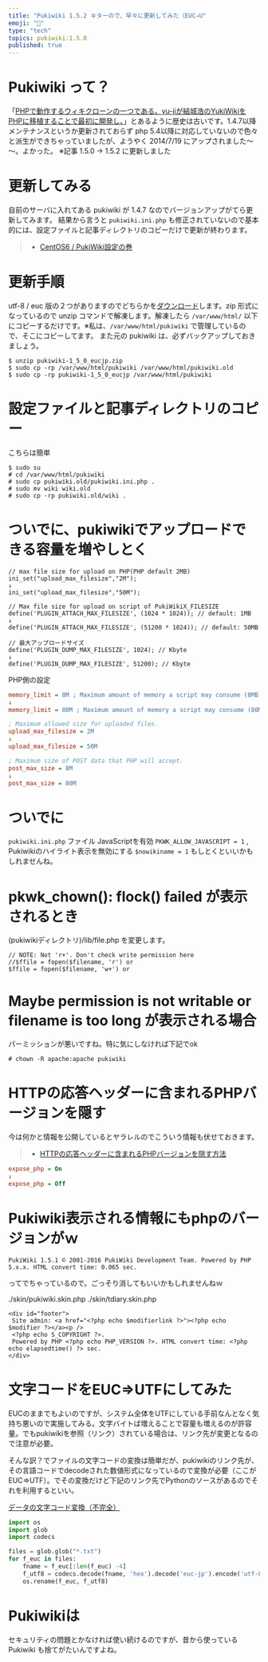 ```yaml
---
title: "Pukiwiki 1.5.2 キターので、早々に更新してみた（EUC⇒U"
emoji: "📝"
type: "tech"
topics: pukiwiki:1.5.0
published: true
---
```


# Pukiwiki って？
「[PHPで動作するウィキクローンの一つである。yu-jiが結城浩のYukiWikiをPHPに移植することで最初に開発し、](http://ja.wikipedia.org/wiki/PukiWiki)」とあるように歴史は古いです。1.4.7以降メンテナンスというか更新されておらず php 5.4以降に対応していないので色々と派生ができちゃっていましたが、ようやく 2014/7/19 にアップされました～～。よかった。
※記事 1.5.0 -> 1.5.2 に更新しました

# 更新してみる
自前のサーバに入れてある pukiwiki が 1.4.7 なのでバージョンアップがてら更新してみます。
結果から言うと ```pukiwiki.ini.php``` も修正されていないので基本的には、設定ファイルと記事ディレクトリのコピーだけで更新が終わります。

>+ [CentOS6 / PukiWiki設定の巻](http://www.sea-bird.org/pukiwiki/index.php?CentOS6%20%2F%20PukiWiki%C0%DF%C4%EA%A4%CE%B4%AC)

# 更新手順
utf-8 / euc 版の２つがありますのでどちらかを[ダウンロード](http://sourceforge.jp/projects/pukiwiki/releases/)します。zip 形式になっているので unzip コマンドで解凍します。解凍したら ```/var/www/html/``` 以下にコピーするだけです。※私は、```/var/www/html/pukiwiki``` で管理しているので、そこにコピーしてます。
また元の pukiwiki は、必ずバックアップしておきましょう。

```bash:cmd
$ unzip pukiwiki-1_5_0_eucjp.zip
$ sudo cp -rp /var/www/html/pukiwiki /var/www/html/pukiwiki.old
$ sudo cp -rp pukiwiki-1_5_0_eucjp /var/www/html/pukiwiki
```

# 設定ファイルと記事ディレクトリのコピー
こちらは簡単

```bash:cmd
$ sudo su
# cd /var/www/html/pukiwiki
# sudo cp pukiwiki.old/pukiwiki.ini.php .
# sudo mv wiki wiki.old
# sudo cp -rp pukiwiki.old/wiki .
```

# ついでに、pukiwikiでアップロードできる容量を増やしとく

```text:(pukiwikiディレクトリ)/plugin/attach.inc.php
// max file size for upload on PHP(PHP default 2MB) 
ini_set("upload_max_filesize","2M");
↓
ini_set("upload_max_filesize","50M");

// Max file size for upload on script of PukiWikiX_FILESIZE
define('PLUGIN_ATTACH_MAX_FILESIZE', (1024 * 1024)); // default: 1MB
↓
define('PLUGIN_ATTACH_MAX_FILESIZE', (51200 * 1024)); // default: 50MB
```

```text:(pukiwikiディレクトリ)/plugin/dump.inc.php 
// 最大アップロードサイズ
define('PLUGIN_DUMP_MAX_FILESIZE', 1024); // Kbyte
↓
define('PLUGIN_DUMP_MAX_FILESIZE', 51200); // Kbyte
```

PHP側の設定 

```text:/etc/php.ini 
memory_limit = 8M ; Maximum amount of memory a script may consume (8MB)
↓
memory_limit = 80M ; Maximum amount of memory a script may consume (80MB)

; Maximum allowed size for uploaded files.
upload_max_filesize = 2M
↓
upload_max_filesize = 50M

; Maximum size of POST data that PHP will accept. 
post_max_size = 8M
↓
post_max_size = 80M
```

# ついでに
```pukiwiki.ini.php``` ファイル
JavaScriptを有効 ```PKWK_ALLOW_JAVASCRIPT = 1``` , Pukiwikiのハイライト表示を無効にする ```$nowikiname = 1``` もしとくといいかもしれませんね。

#  pkwk_chown(): flock() failed が表示されるとき
(pukiwikiディレクトリ)/lib/file.php を変更します。

```text:(pukiwikiディレクトリ)/lib/file.php
// NOTE: Not 'r+'. Don't check write permission here
//$ffile = fopen($filename, 'r') or
$ffile = fopen($filename, 'w+') or
```

# Maybe permission is not writable or filename is too long が表示される場合
パーミッションが悪いですね。特に気にしなければ下記でok

```bash:cmd
# chown -R apache:apache pukiwiki
```

# HTTPの応答ヘッダーに含まれるPHPバージョンを隠す
今は何かと情報を公開しているとヤラレルのでこういう情報も伏せておきます。

>+ [HTTPの応答ヘッダーに含まれるPHPバージョンを隠す方法](https://serverlog.jp/php-header-version/)

```text:/etc/php.ini
expose_php = On
↓
expose_php = Off
```

# Pukiwiki表示される情報にもphpのバージョンがｗ

```
PukiWiki 1.5.1 © 2001-2016 PukiWiki Development Team. Powered by PHP 5.x.x. HTML convert time: 0.065 sec.
```

ってでちゃっているので。ごっそり消してもいいかもしれませんねｗ

./skin/pukiwiki.skin.php
./skin/tdiary.skin.php

```text
<div id="footer">
 Site admin: <a href="<?php echo $modifierlink ?>"><?php echo $modifier ?></a><p />
 <?php echo S_COPYRIGHT ?>.
 Powered by PHP <?php echo PHP_VERSION ?>. HTML convert time: <?php echo elapsedtime() ?> sec.
</div>
```

# 文字コードをEUC⇒UTFにしてみた
EUCのままでもよいのですが、システム全体をUTFにしている手前なんとなく気持ち悪いので実施してみる。文字バイトば増えることで容量も増えるのが許容量。でもpukiwikiを参照（リンク）されている場合は、リンク先が変更となるので注意が必要。

そんな訳？でファイルの文字コードの変換は簡単だが、pukiwikiのリンク先が、その言語コードでdecodeされた数値形式になっているので変換が必要（ここが EUC⇒UTF）。でその変換だけど下記のリンク先でPythonのソースがあるのでそれを利用するといい。

[データの文字コード変換（不完全）](http://murayama-lab.ed.shizuoka.ac.jp/?CompTips/Linux)

```python
import os
import glob
import codecs

files = glob.glob("*.txt")
for f_euc in files:
    fname = f_euc[:len(f_euc) -4]
    f_utf8 = codecs.decode(fname, 'hex').decode('euc-jp').encode('utf-8').hex().upper() + ".txt"
    os.rename(f_euc, f_utf8)
```

# Pukiwikiは
セキュリティの問題とかなければ使い続けるのですが、昔から使っている Pukiwiki も捨てがたいんですよね。


